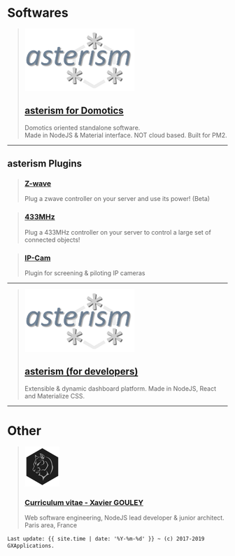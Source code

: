 # Softwares

> [![asterism-logo](https://raw.githubusercontent.com/gxapplications/gxapplications.github.io/master/assets/images/asterism-text.png)](https://gxapplications.github.io/asterism-for-domotics/)
> ## [asterism for Domotics](https://gxapplications.github.io/asterism-for-domotics/)
> Domotics oriented standalone software. <br>
> Made in NodeJS & Material interface. NOT cloud based. Built for PM2.

---

## asterism Plugins
> ### [Z-wave](https://github.com/gxapplications/asterism-plugin-zwave)
> Plug a zwave controller on your server and use its power! (Beta)

> ### [433MHz](https://github.com/gxapplications/asterism-plugin-ftt)
> Plug a 433MHz controller on your server to control a large set of connected objects!

> ### [IP-Cam](https://github.com/gxapplications/asterism-plugin-ipcam)
> Plugin for screening & piloting IP cameras

---

> [![asterism-logo](https://raw.githubusercontent.com/gxapplications/gxapplications.github.io/master/assets/images/asterism-text.png)](https://github.com/gxapplications/asterism)
> ## [asterism (for developers)](https://github.com/gxapplications/asterism)
> Extensible & dynamic dashboard platform. Made in NodeJS, React and Materialize CSS.

---

# Other

> [![asterism-logo](https://raw.githubusercontent.com/gxapplications/gxapplications.github.io/master/assets/images/cv.png)](https://gxapplications.github.io/cv.html)
> ### [Curriculum vitae - Xavier GOULEY](https://gxapplications.github.io/cv.html)
> Web software engineering, NodeJS lead developer & junior architect.<br>
> Paris area, France


```
Last update: {{ site.time | date: '%Y-%m-%d' }} ~ (c) 2017-2019 GXApplications.
```
